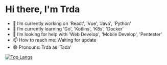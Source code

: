# Hi there, I'm Trda

- 🔭 I’m currently working on 'React', 'Vue', 'Java', 'Python'
- 🌱 I’m currently learning 'Go', 'Kotlins', 'K8s', 'Docker'
- 🤔 I’m looking for help with 'Web Develop', 'Mobile Develop', 'Pentester'
- 📫 How to reach me: Waiting for update
- 😄 Pronouns: Trda as 'Tada'



[![Top Langs](https://github-readme-stats.vercel.app/api/top-langs/?username=anuraghazra)](https://github.com/anuraghazra/github-readme-stats)

